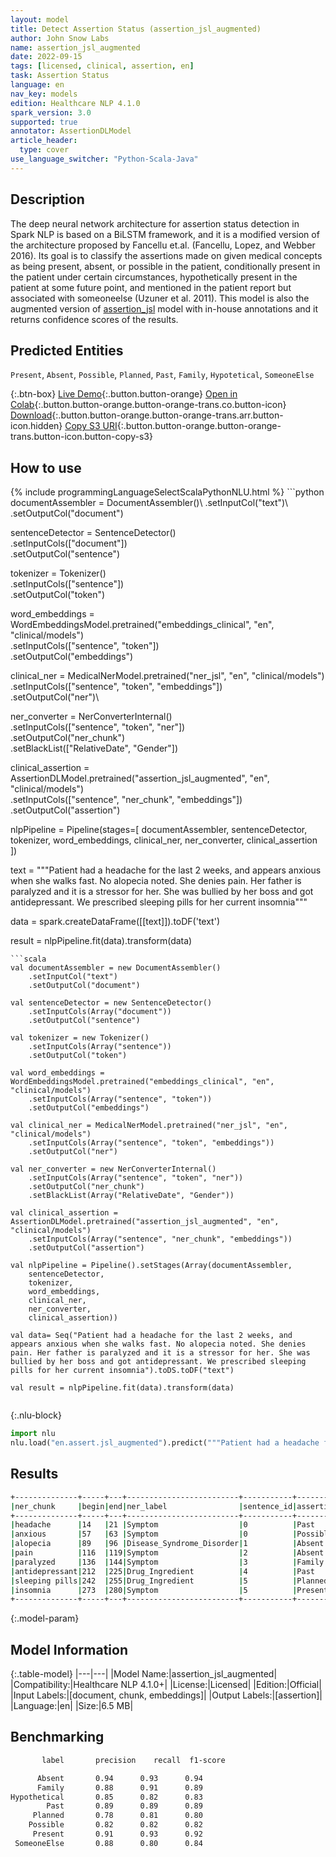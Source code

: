 ```yaml
---
layout: model
title: Detect Assertion Status (assertion_jsl_augmented)
author: John Snow Labs
name: assertion_jsl_augmented
date: 2022-09-15
tags: [licensed, clinical, assertion, en]
task: Assertion Status
language: en
nav_key: models
edition: Healthcare NLP 4.1.0
spark_version: 3.0
supported: true
annotator: AssertionDLModel
article_header:
  type: cover
use_language_switcher: "Python-Scala-Java"
---
```


## Description

The deep neural network architecture for assertion status detection in Spark NLP is based on a BiLSTM framework, and it is a modified version of the architecture proposed by Fancellu et.al. (Fancellu, Lopez, and Webber 2016). Its goal is to classify the assertions made on given medical concepts as being present, absent, or possible in the patient, conditionally present in the patient under certain circumstances, hypothetically present in the patient at some future point, and mentioned in the patient report but associated with someoneelse (Uzuner et al. 2011). This model is also the augmented version of [assertion_jsl](https://nlp.johnsnowlabs.com/2021/07/24/assertion_jsl_en.html) model with in-house annotations and it returns confidence scores of the results.

## Predicted Entities

`Present`, `Absent`, `Possible`, `Planned`, `Past`, `Family`, `Hypotetical`, `SomeoneElse`

{:.btn-box}
[Live Demo](https://demo.johnsnowlabs.com/healthcare/ASSERTION/){:.button.button-orange}
[Open in Colab](https://colab.research.google.com/github/JohnSnowLabs/spark-nlp-workshop/blob/master/tutorials/Certification_Trainings/Healthcare/2.Clinical_Assertion_Model.ipynb){:.button.button-orange.button-orange-trans.co.button-icon}
[Download](https://s3.amazonaws.com/auxdata.johnsnowlabs.com/clinical/models/assertion_jsl_augmented_en_4.1.0_3.0_1663252918565.zip){:.button.button-orange.button-orange-trans.arr.button-icon.hidden}
[Copy S3 URI](s3://auxdata.johnsnowlabs.com/clinical/models/assertion_jsl_augmented_en_4.1.0_3.0_1663252918565.zip){:.button.button-orange.button-orange-trans.button-icon.button-copy-s3}

## How to use



<div class="tabs-box" markdown="1">
{% include programmingLanguageSelectScalaPythonNLU.html %}
```python
documentAssembler = DocumentAssembler()\
    .setInputCol("text")\
    .setOutputCol("document")

sentenceDetector = SentenceDetector()\
    .setInputCols(["document"])\
    .setOutputCol("sentence")

tokenizer = Tokenizer()\
    .setInputCols(["sentence"])\
    .setOutputCol("token")

word_embeddings = WordEmbeddingsModel.pretrained("embeddings_clinical", "en", "clinical/models")\
    .setInputCols(["sentence", "token"])\
    .setOutputCol("embeddings")

clinical_ner = MedicalNerModel.pretrained("ner_jsl", "en", "clinical/models") \
    .setInputCols(["sentence", "token", "embeddings"]) \
    .setOutputCol("ner")\

ner_converter = NerConverterInternal() \
    .setInputCols(["sentence", "token", "ner"]) \
    .setOutputCol("ner_chunk")\
    .setBlackList(["RelativeDate", "Gender"])

clinical_assertion = AssertionDLModel.pretrained("assertion_jsl_augmented", "en", "clinical/models") \
    .setInputCols(["sentence", "ner_chunk", "embeddings"]) \
    .setOutputCol("assertion")
    
nlpPipeline = Pipeline(stages=[
    documentAssembler, 
    sentenceDetector,
    tokenizer,
    word_embeddings,
    clinical_ner,
    ner_converter,
    clinical_assertion
    ])


text = """Patient had a headache for the last 2 weeks, and appears anxious when she walks fast. No alopecia noted. She denies pain. Her father is paralyzed and it is a stressor for her. She was bullied by her boss and got antidepressant. We prescribed sleeping pills for her current insomnia"""

data = spark.createDataFrame([[text]]).toDF('text')

result = nlpPipeline.fit(data).transform(data)

```
```scala
val documentAssembler = new DocumentAssembler()
    .setInputCol("text")
    .setOutputCol("document")

val sentenceDetector = new SentenceDetector()
    .setInputCols(Array("document"))
    .setOutputCol("sentence")

val tokenizer = new Tokenizer()
    .setInputCols(Array("sentence"))
    .setOutputCol("token")

val word_embeddings = WordEmbeddingsModel.pretrained("embeddings_clinical", "en", "clinical/models")
    .setInputCols(Array("sentence", "token"))
    .setOutputCol("embeddings")

val clinical_ner = MedicalNerModel.pretrained("ner_jsl", "en", "clinical/models") 
    .setInputCols(Array("sentence", "token", "embeddings")) 
    .setOutputCol("ner")

val ner_converter = new NerConverterInternal() 
    .setInputCols(Array("sentence", "token", "ner")) 
    .setOutputCol("ner_chunk") 
    .setBlackList(Array("RelativeDate", "Gender"))
    
val clinical_assertion = AssertionDLModel.pretrained("assertion_jsl_augmented", "en", "clinical/models") 
    .setInputCols(Array("sentence", "ner_chunk", "embeddings")) 
    .setOutputCol("assertion")
    
val nlpPipeline = Pipeline().setStages(Array(documentAssembler, 
    sentenceDetector,
    tokenizer,
    word_embeddings,
    clinical_ner,
    ner_converter,
    clinical_assertion))

val data= Seq("Patient had a headache for the last 2 weeks, and appears anxious when she walks fast. No alopecia noted. She denies pain. Her father is paralyzed and it is a stressor for her. She was bullied by her boss and got antidepressant. We prescribed sleeping pills for her current insomnia").toDS.toDF("text")

val result = nlpPipeline.fit(data).transform(data)


```


{:.nlu-block}
```python
import nlu
nlu.load("en.assert.jsl_augmented").predict("""Patient had a headache for the last 2 weeks, and appears anxious when she walks fast. No alopecia noted. She denies pain. Her father is paralyzed and it is a stressor for her. She was bullied by her boss and got antidepressant. We prescribed sleeping pills for her current insomnia""")
```

</div>

## Results

```bash
+--------------+-----+---+-------------------------+-----------+---------+
|ner_chunk     |begin|end|ner_label                |sentence_id|assertion|
+--------------+-----+---+-------------------------+-----------+---------+
|headache      |14   |21 |Symptom                  |0          |Past     |
|anxious       |57   |63 |Symptom                  |0          |Possible |
|alopecia      |89   |96 |Disease_Syndrome_Disorder|1          |Absent   |
|pain          |116  |119|Symptom                  |2          |Absent   |
|paralyzed     |136  |144|Symptom                  |3          |Family   |
|antidepressant|212  |225|Drug_Ingredient          |4          |Past     |
|sleeping pills|242  |255|Drug_Ingredient          |5          |Planned  |
|insomnia      |273  |280|Symptom                  |5          |Present  |
+--------------+-----+---+-------------------------+-----------+---------+
```

{:.model-param}
## Model Information

{:.table-model}
|---|---|
|Model Name:|assertion_jsl_augmented|
|Compatibility:|Healthcare NLP 4.1.0+|
|License:|Licensed|
|Edition:|Official|
|Input Labels:|[document, chunk, embeddings]|
|Output Labels:|[assertion]|
|Language:|en|
|Size:|6.5 MB|

## Benchmarking

```bash
       label       precision    recall  f1-score   

      Absent       0.94      0.93      0.94      
      Family       0.88      0.91      0.89       
Hypothetical       0.85      0.82      0.83       
        Past       0.89      0.89      0.89      
     Planned       0.78      0.81      0.80       
    Possible       0.82      0.82      0.82       
     Present       0.91      0.93      0.92      
 SomeoneElse       0.88      0.80      0.84       
```
